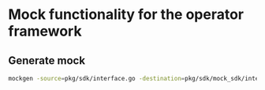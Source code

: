 # Mock functionality for the operator framework

## Generate mock
```bash
mockgen -source=pkg/sdk/interface.go -destination=pkg/sdk/mock_sdk/interface_mock.go 
```
